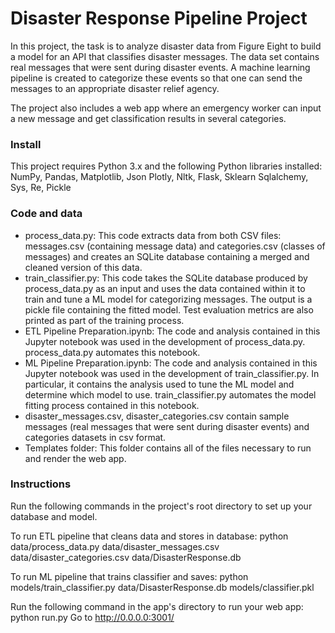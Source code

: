 # Disaster Response Pipeline Project
In this project, the task is to analyze disaster data from Figure Eight to build a model for an API that classifies disaster messages. The data set contains real messages that were sent during disaster events. A machine learning pipeline is created to categorize these events so that one can send the messages to an appropriate disaster relief agency.

The project also includes a web app where an emergency worker can input a new message and get classification results in several categories.
### Install
This project requires Python 3.x and the following Python libraries installed:
NumPy, Pandas, Matplotlib, Json
Plotly, Nltk, Flask, Sklearn
Sqlalchemy, Sys, Re, Pickle
### Code and data
* process_data.py: This code extracts data from both CSV files: messages.csv (containing message data) and categories.csv (classes of messages) and creates an SQLite database containing a merged and cleaned version of this data.
* train_classifier.py: This code takes the SQLite database produced by process_data.py as an input and uses the data contained within it to train and tune a ML model for categorizing messages. The output is a pickle file containing the fitted model. Test evaluation metrics are also printed as part of the training process.
* ETL Pipeline Preparation.ipynb: The code and analysis contained in this Jupyter notebook was used in the development of process_data.py. process_data.py automates this notebook.
* ML Pipeline Preparation.ipynb: The code and analysis contained in this Jupyter notebook was used in the development of train_classifier.py. In particular, it contains the analysis used to tune the ML model and determine which model to use. train_classifier.py automates the model fitting process contained in this notebook.
* disaster_messages.csv, disaster_categories.csv contain sample messages (real messages that were sent during disaster events) and categories datasets in csv format.
* Templates folder: This folder contains all of the files necessary to run and render the web app.

### Instructions
Run the following commands in the project's root directory to set up your database and model.

To run ETL pipeline that cleans data and stores in database:
python data/process_data.py data/disaster_messages.csv data/disaster_categories.csv data/DisasterResponse.db

To run ML pipeline that trains classifier and saves:
python models/train_classifier.py data/DisasterResponse.db models/classifier.pkl

Run the following command in the app's directory to run your web app:
python run.py
Go to http://0.0.0.0:3001/

